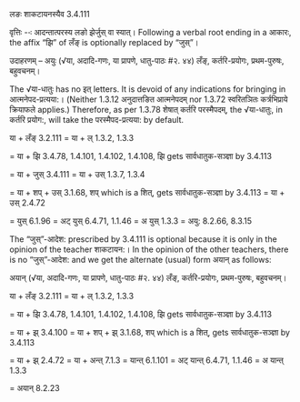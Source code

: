 

 लङः शाकटायनस्यैव 3.4.111 


वृत्तिः --ः आदन्‍तात्‍परस्‍य लङो झेर्जुस् वा स्‍यात्। Following a verbal root ending in a आकारः, the affix “झि” of लँङ् is optionally replaced by “जुस्”। 


उदाहरणम् – अयुः (√या, अदादि-गणः, या प्रापणे, धातु-पाठः #२. ४४) लँङ्, कर्तरि-प्रयोगः, प्रथम-पुरुषः, बहुवचनम्। 


The √या-धातुः has no इत् letters. It is devoid of any indications for bringing in आत्मनेपद-प्रत्यया:। (Neither 1.3.12 अनुदात्तङित आत्मनेपदम् nor 1.3.72 स्वरितञितः कर्त्रभिप्राये क्रियाफले applies.) Therefore, as per 1.3.78 शेषात् कर्तरि परस्मैपदम्, the √या-धातुः, in कर्तरि प्रयोग:, will take the परस्मैपद-प्रत्यया: by default. 


या + लँङ् 3.2.111 = या + ल् 1.3.2, 1.3.3 

= या + झि 3.4.78, 1.4.101, 1.4.102, 1.4.108, झि gets सार्वधातुक-सञ्ज्ञा by 3.4.113 

= या + जुस् 3.4.111 = या + उस् 1.3.7, 1.3.4 

= या + शप् + उस् 3.1.68, शप् which is a शित्, gets सार्वधातुक-सञ्ज्ञा by 3.4.113 = या + उस् 2.4.72 

= युस् 6.1.96 = अट् युस् 6.4.71, 1.1.46 = अ युस् 1.3.3 = अयु: 8.2.66, 8.3.15 


The “जुस्”-आदेश: prescribed by 3.4.111 is optional because it is only in the opinion of the teacher शाकटायन:। In the opinion of the other teachers, there is no “जुस्”-आदेश: and we get the alternate (usual) form अयान् as follows: 

अयान् (√या, अदादि-गणः, या प्रापणे, धातु-पाठः #२. ४४) लँङ्, कर्तरि-प्रयोगः, प्रथम-पुरुषः, बहुवचनम्। 


या + लँङ् 3.2.111 = या + ल् 1.3.2, 1.3.3 

= या + झि 3.4.78, 1.4.101, 1.4.102, 1.4.108, झि gets सार्वधातुक-सञ्ज्ञा by 3.4.113 

= या + झ् 3.4.100 = या + शप् + झ् 3.1.68, शप् which is a शित्, gets सार्वधातुक-सञ्ज्ञा by 3.4.113 

= या + झ् 2.4.72 = या + अन्त् 7.1.3 = यान्त् 6.1.101 = अट् यान्त् 6.4.71, 1.1.46 = अ यान्त् 1.3.3 

= अयान् 8.2.23 



